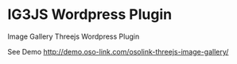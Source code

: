 IG3JS Wordpress Plugin
======================

Image Gallery Threejs Wordpress Plugin

See Demo 
http://demo.oso-link.com/osolink-threejs-image-gallery/
